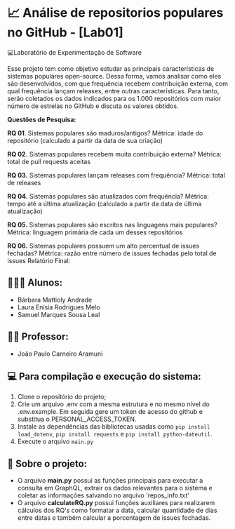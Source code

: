 # 📈 Análise de repositorios populares no GitHub - [Lab01]

💻Laboratório de Experimentação de Software 

Esse projeto tem como objetivo estudar as principais características de sistemas populares open-source. 
Dessa forma, vamos analisar como eles são desenvolvidos, com que frequência recebem contribuição externa, com qual frequência lançam releases, entre outras características. 
Para tanto, serão coletados os dados indicados para os 1.000 repositórios com maior número de estrelas no GitHub e discuta os valores obtidos.

**Questões de Pesquisa:**

**RQ 01**. Sistemas populares são maduros/antigos?
Métrica: idade do repositório (calculado a partir da data de sua criação)

**RQ 02.** Sistemas populares recebem muita contribuição externa?
Métrica: total de pull requests aceitas

**RQ 03.** Sistemas populares lançam releases com frequência?
Métrica: total de releases

**RQ 04.** Sistemas populares são atualizados com frequência?
Métrica: tempo até a última atualização (calculado a partir da data de última
atualização)

**RQ 05.** Sistemas populares são escritos nas linguagens mais populares?
Métrica: linguagem primária de cada um desses repositórios

**RQ 06.** Sistemas populares possuem um alto percentual de issues fechadas?
Métrica: razão entre número de issues fechadas pelo total de issues Relatório Final:


## 👩🏻‍💻 Alunos:
* Bárbara Mattioly Andrade  
* Laura Enísia Rodrigues Melo
* Samuel Marques Sousa Leal 
 
## 👨‍🏫 Professor:
* João Paulo Carneiro Aramuni

## 💻 Para compilação e execução do sistema:
1. Clone o repositório do projeto;
2. Crie um arquivo .env com a mesma estrutura e no mesmo nível do .env.example. Em seguida gere um token de acesso do github e substitua o PERSONAL_ACCESS_TOKEN.
3. Instale as dependências das bibliotecas usadas como `pip install load_dotenv`, `pip install requests` e `pip install python-dateutil`.
4. Execute o arquivo `main.py`

## 📝 Sobre o projeto:
- O arquivo **main.py** possui as funções principais para executar a consulta em GraphQL, extrair os dados relevantes para o sistema e coletar as informações salvando no arquivo  'repos_info.txt'
- O arquivo **calculateRQ.py** possui funções auxiliares para realizarem cálculos dos RQ's como formatar a data, calcular quantidade de dias entre datas e também calcular a porcentagem de issues fechadas.
